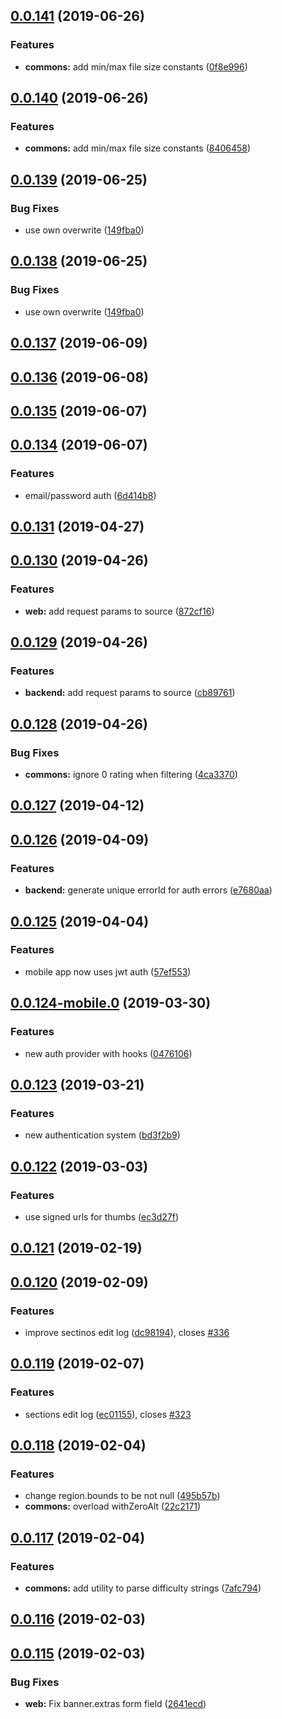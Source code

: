 ## [0.0.141](https://github.com/doomsower/whitewater/compare/@whitewater-guide/commons@0.0.139...@whitewater-guide/commons@0.0.141) (2019-06-26)

### Features

- **commons:** add min/max file size constants ([0f8e996](https://github.com/doomsower/whitewater/commit/0f8e996))

## [0.0.140](https://github.com/doomsower/whitewater/compare/@whitewater-guide/commons@0.0.139...@whitewater-guide/commons@0.0.140) (2019-06-26)

### Features

- **commons:** add min/max file size constants ([8406458](https://github.com/doomsower/whitewater/commit/8406458))

## [0.0.139](https://github.com/doomsower/whitewater/compare/@whitewater-guide/commons@0.0.137...@whitewater-guide/commons@0.0.139) (2019-06-25)

### Bug Fixes

- use own overwrite ([149fba0](https://github.com/doomsower/whitewater/commit/149fba0))

## [0.0.138](https://github.com/doomsower/whitewater/compare/@whitewater-guide/commons@0.0.137...@whitewater-guide/commons@0.0.138) (2019-06-25)

### Bug Fixes

- use own overwrite ([149fba0](https://github.com/doomsower/whitewater/commit/149fba0))

## [0.0.137](https://github.com/doomsower/whitewater/compare/@whitewater-guide/commons@0.0.136...@whitewater-guide/commons@0.0.137) (2019-06-09)

## [0.0.136](https://github.com/doomsower/whitewater/compare/@whitewater-guide/commons@0.0.134...@whitewater-guide/commons@0.0.136) (2019-06-08)

## [0.0.135](https://github.com/doomsower/whitewater/compare/@whitewater-guide/commons@0.0.134...@whitewater-guide/commons@0.0.135) (2019-06-07)

## [0.0.134](https://github.com/doomsower/whitewater/compare/@whitewater-guide/commons@0.0.131...@whitewater-guide/commons@0.0.134) (2019-06-07)

### Features

- email/password auth ([6d414b8](https://github.com/doomsower/whitewater/commit/6d414b8))

## [0.0.131](https://github.com/doomsower/whitewater/compare/@whitewater-guide/commons@0.0.130...@whitewater-guide/commons@0.0.131) (2019-04-27)

## [0.0.130](https://github.com/doomsower/whitewater/compare/@whitewater-guide/commons@0.0.129...@whitewater-guide/commons@0.0.130) (2019-04-26)

### Features

- **web:** add request params to source ([872cf16](https://github.com/doomsower/whitewater/commit/872cf16))

## [0.0.129](https://github.com/doomsower/whitewater/compare/@whitewater-guide/commons@0.0.128...@whitewater-guide/commons@0.0.129) (2019-04-26)

### Features

- **backend:** add request params to source ([cb89761](https://github.com/doomsower/whitewater/commit/cb89761))

## [0.0.128](https://github.com/doomsower/whitewater/compare/@whitewater-guide/commons@0.0.127...@whitewater-guide/commons@0.0.128) (2019-04-26)

### Bug Fixes

- **commons:** ignore 0 rating when filtering ([4ca3370](https://github.com/doomsower/whitewater/commit/4ca3370))

## [0.0.127](https://github.com/doomsower/whitewater/compare/@whitewater-guide/commons@0.0.126...@whitewater-guide/commons@0.0.127) (2019-04-12)

## [0.0.126](https://github.com/doomsower/whitewater/compare/@whitewater-guide/commons@0.0.125...@whitewater-guide/commons@0.0.126) (2019-04-09)

### Features

- **backend:** generate unique errorId for auth errors ([e7680aa](https://github.com/doomsower/whitewater/commit/e7680aa))

## [0.0.125](https://github.com/doomsower/whitewater/compare/@whitewater-guide/commons@0.0.123...@whitewater-guide/commons@0.0.125) (2019-04-04)

### Features

- mobile app now uses jwt auth ([57ef553](https://github.com/doomsower/whitewater/commit/57ef553))

## [0.0.124-mobile.0](https://github.com/doomsower/whitewater/compare/@whitewater-guide/commons@0.0.123...@whitewater-guide/commons@0.0.124-mobile.0) (2019-03-30)

### Features

- new auth provider with hooks ([0476106](https://github.com/doomsower/whitewater/commit/0476106))

## [0.0.123](https://github.com/doomsower/whitewater/compare/@whitewater-guide/commons@0.0.122...@whitewater-guide/commons@0.0.123) (2019-03-21)

### Features

- new authentication system ([bd3f2b9](https://github.com/doomsower/whitewater/commit/bd3f2b9))

## [0.0.122](https://github.com/doomsower/whitewater/compare/@whitewater-guide/commons@0.0.121...@whitewater-guide/commons@0.0.122) (2019-03-03)

### Features

- use signed urls for thumbs ([ec3d27f](https://github.com/doomsower/whitewater/commit/ec3d27f))

## [0.0.121](https://github.com/doomsower/whitewater/compare/@whitewater-guide/commons@0.0.120...@whitewater-guide/commons@0.0.121) (2019-02-19)

## [0.0.120](https://github.com/doomsower/whitewater/compare/@whitewater-guide/commons@0.0.119...@whitewater-guide/commons@0.0.120) (2019-02-09)

### Features

- improve sectinos edit log ([dc98194](https://github.com/doomsower/whitewater/commit/dc98194)), closes [#336](https://github.com/doomsower/whitewater/issues/336)

## [0.0.119](https://github.com/doomsower/whitewater/compare/@whitewater-guide/commons@0.0.118...@whitewater-guide/commons@0.0.119) (2019-02-07)

### Features

- sections edit log ([ec01155](https://github.com/doomsower/whitewater/commit/ec01155)), closes [#323](https://github.com/doomsower/whitewater/issues/323)

## [0.0.118](https://github.com/doomsower/whitewater/compare/@whitewater-guide/commons@0.0.117...@whitewater-guide/commons@0.0.118) (2019-02-04)

### Features

- change region.bounds to be not null ([495b57b](https://github.com/doomsower/whitewater/commit/495b57b))
- **commons:** overload withZeroAlt ([22c2171](https://github.com/doomsower/whitewater/commit/22c2171))

## [0.0.117](https://github.com/doomsower/whitewater/compare/@whitewater-guide/commons@0.0.116...@whitewater-guide/commons@0.0.117) (2019-02-04)

### Features

- **commons:** add utility to parse difficulty strings ([7afc794](https://github.com/doomsower/whitewater/commit/7afc794))

## [0.0.116](https://github.com/doomsower/whitewater/compare/@whitewater-guide/commons@0.0.115...@whitewater-guide/commons@0.0.116) (2019-02-03)

## [0.0.115](https://github.com/doomsower/whitewater/compare/@whitewater-guide/commons@0.0.115...@whitewater-guide/commons@0.0.115) (2019-02-03)

### Bug Fixes

- **web:** Fix banner.extras form field ([2641ecd](https://github.com/doomsower/whitewater/commit/2641ecd))
